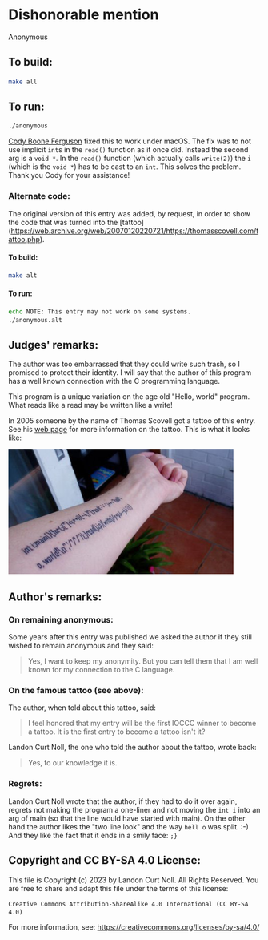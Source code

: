 # Dishonorable mention

Anonymous


## To build:

```sh
make all
```

## To run:

```sh
./anonymous
```

[Cody Boone Ferguson](/winners.html#Cody_Boone_Ferguson) fixed this to work
under macOS. The fix was to not use implicit `int`s in the `read()` function as
it once did. Instead the second arg is a `void *`.  In the `read()` function
(which actually calls `write(2)`) the `i` (which is the `void *`) has to be cast
to an `int`. This solves the problem. Thank you Cody for your assistance!

### Alternate code:

The original version of this entry was added, by request,
in order to show the code that was turned into the [tattoo]
(https://web.archive.org/web/20070120220721/https://thomasscovell.com/tattoo.php).

#### To build:

```sh
make alt
```

#### To run:

```sh
echo NOTE: This entry may not work on some systems.
./anonymous.alt
```

## Judges' remarks:

The author was too embarrassed that they could write such trash, so I
promised to protect their identity.  I will say that the author of this
program has a well known connection with the C programming language.

This program is a unique variation on the age old "Hello, world"
program.  What reads like a read may be written like a write!

In 2005 someone by the name of Thomas Scovell got a tattoo of this entry. See
his [web
page](https://web.archive.org/web/20070120220721/https://thomasscovell.com/tattoo.php)
for more information on the tattoo. This is what it looks like:


![1984-anonymous-tattoo.jpg](1984-anonymous-tattoo.jpg)



## Author's remarks:

### On remaining anonymous:

Some years after this entry was published we asked the author if they still
wished to remain anonymous and they said:

> Yes, I want to keep my anonymity.  But you can tell them that I am well known
for my connection to the C language.

### On the famous tattoo (see above):

The author, when told about this tattoo, said:

> I feel honored that my entry will be the first IOCCC winner to become a
tattoo. It is the first entry to become a tattoo isn't it?

Landon Curt Noll, the one who told the author about the tattoo, wrote back:

> Yes, to our knowledge it is.

### Regrets:

Landon Curt Noll wrote that the author, if they had to do it over again, regrets not
making the program a one-liner and not moving the `int i` into an arg of main
(so that the line would have started with main). On the other hand the author
likes the "two line look" and the way `hell o` was split. :-) And they like the
fact that it ends in a smily face: `;}`


## Copyright and CC BY-SA 4.0 License:

This file is Copyright (c) 2023 by Landon Curt Noll.  All Rights Reserved.
You are free to share and adapt this file under the terms of this license:

    Creative Commons Attribution-ShareAlike 4.0 International (CC BY-SA 4.0)

For more information, see: https://creativecommons.org/licenses/by-sa/4.0/
